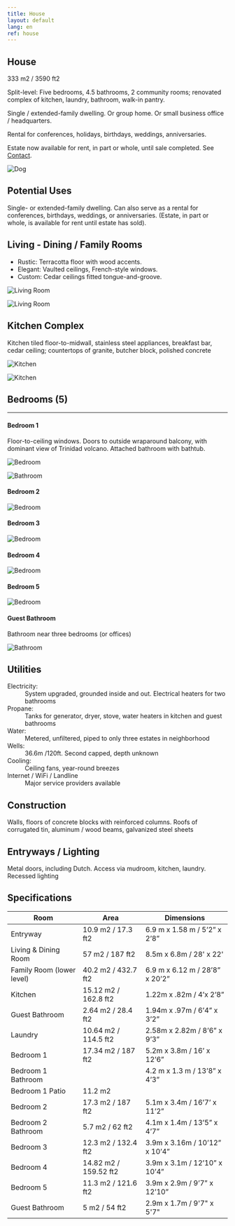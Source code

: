 ```yaml
---
title: House
layout: default
lang: en
ref: house
---
```


<!-- ![Door](/assets/img/info0.jpg){: style="float: left; margin-right: 2em;"} -->

<!-- <div class="row mb-3">


<div class="col-sm" markdown="1">



# Design Features

333 m<sup>2</sup> / 3590 ft<sup>2</sup>. 5 bedrooms, 4.5 full baths, 2 community rooms, renovated kitchen, laundry, walk-in pantry. Open-floor plan. Terracotta floors, with wood accents. Kitchen counters of granite, polished concrete, butcher block. Bookcases, display nooks, art supports throughout. French-style windows, bedroom closets (floor-to-ceiling, built-in, tiled), high or vaulted ceilings fitted tongue-and-groove, all of cedar

</div>
<div class="col-sm text-center">
<img src="/assets/img/house1.jpg" alt="Door2">
</div>
</div> -->

## House

333 m2 / 3590 ft2

Split-level: Five bedrooms, 4.5 bathrooms, 2 community rooms; renovated complex of kitchen, laundry, bathroom, walk-in pantry.

Single / extended-family dwelling. Or group home. Or small business office / headquarters.

Rental for conferences, holidays, birthdays, weddings, anniversaries.

Estate now available for rent, in part or whole, until sale completed. See [Contact](./contact.md).

![Dog](/assets/img/dog.jpg)





<!-- ---

Artwork, crafts and designer furniture for sale separately by private estate showings or via <a href="https://encuentra24.com" target="_blank">encuentra24.com</a>
For more photos, details or prices, email <a href="mailto:fincacermeno@gmail.com">fincacermeno@gmail.com</a> or audio or text to WhatsApp at <a href="https://api.whatsapp.com/send?phone=+50763451910">507-6345-1910</a>. No calls, please

--- -->

## Potential Uses

Single- or extended-family dwelling. Can also serve as a rental for conferences, birthdays, weddings, or anniversaries. (Estate, in part or whole, is available for rent until estate has sold).



## Living - Dining / Family Rooms

<ul>
<li><span>Rustic: Terracotta floor with wood accents.</span></li>
<li><span>Elegant: Vaulted ceilings, French-style windows.</span></li>
<li><span>Custom: Cedar ceilings fitted tongue-and-groove.</span></li>
</ul>


![Living Room](/assets/img/living2.jpg)

![Living Room](/assets/img/living1.jpg)


## Kitchen Complex

Kitchen tiled floor-to-midwall, stainless steel appliances, breakfast bar, cedar ceiling; countertops of granite, butcher block, polished concrete


![Kitchen](/assets/img/kitchen2.jpg)

![Kitchen](/assets/img/kitchen3.jpg)





## Bedrooms (5)
---

#### Bedroom 1

Floor-to-ceiling windows. Doors to outside wraparound balcony, with dominant view of Trinidad volcano. Attached bathroom with bathtub.

![Bedroom](/assets/img/bedroom1.jpg)

![Bathroom](/assets/img/bathroom1.jpg)

#### Bedroom 2

![Bedroom](/assets/img/bedroom2.jpg)

#### Bedroom 3

![Bedroom](/assets/img/bedroom3.jpg)

#### Bedroom 4

![Bedroom](/assets/img/bedroom4.jpg)

#### Bedroom 5

![Bedroom](/assets/img/bedroom5.jpg)

#### Guest Bathroom

Bathroom near three bedrooms (or offices)

![Bathroom](/assets/img/bathroom2.jpg)



## Utilities

<dl>

<dt>Electricity:</dt>
<dd>System upgraded, grounded inside and out. Electrical heaters for two bathrooms</dd>

<dt>Propane:</dt>
<dd>Tanks for generator, dryer, stove, water heaters in kitchen and guest bathrooms</dd>

<dt>Water:</dt>
<dd>Metered, unfiltered, piped to only three estates in neighborhood</dd>

<dt>Wells:</dt>
<dd>36.6m /120ft. Second capped, depth unknown</dd>

<dt>Cooling:</dt>
<dd>Ceiling fans, year-round breezes</dd>

<dt>Internet / WiFi / Landline</dt>
<dd>Major service providers available</dd>


</dl>


## Construction

Walls, floors of concrete blocks with reinforced columns. Roofs of corrugated tin, aluminum / wood beams, galvanized steel sheets



## Entryways / Lighting

Metal doors, including Dutch. Access via mudroom, kitchen, laundry. Recessed lighting




## Specifications

| Room | Area | Dimensions |
|-|-|-|
| Entryway | 10.9 m2 / 17.3 ft2 | 6.9 m x 1.58 m / 5’2” x 2’8” |
| Living & Dining Room | 57 m2 / 187 ft2 | 8.5m x 6.8m / 28' x 22'  |
| Family Room (lower level) | 40.2 m2 / 432.7 ft2 | 6.9 m x 6.12 m / 28’8” x 20’2” |
| Kitchen | 15.12 m2 / 162.8 ft2 | 1.22m x .82m / 4’x 2’8” |
| Guest Bathroom | 2.64 m2 / 28.4 ft2 | 1.94m x .97m / 6’4” x 3’2” |
| Laundry | 10.64 m2 / 114.5 ft2 | 2.58m x 2.82m / 8’6” x 9’3” |
| Bedroom 1 | 17.34 m2 / 187 ft2 | 5.2m x 3.8m / 16’ x 12’6” |
| Bedroom 1 Bathroom |  | 4.2 m x 1.3 m / 13’8” x 4’3” |
| Bedroom 1 Patio | 11.2 m2 |  |
| Bedroom 2 | 17.3 m2 / 187 ft2 | 5.1m x 3.4m / 16’7’ x 11’2” |
| Bedroom 2 Bathroom | 5.7 m2 / 62 ft2   | 4.1m x 1.4m / 13’5” x 4’7”  |
| Bedroom 3 | 12.3 m2 / 132.4 ft2 | 3.9m x 3.16m / 10’12” x 10’4” |
| Bedroom 4 | 14.82 m2 / 159.52 ft2  | 3.9m x 3.1m / 12’10” x 10’4” |
| Bedroom 5 | 11.3 m2 / 121.6 ft2 | 3.9m x 2.9m / 9’7” x 12’10” |
| Guest Bathroom | 5 m2 / 54 ft2 | 2.9m x 1.7m / 9'7" x 5'7" |
